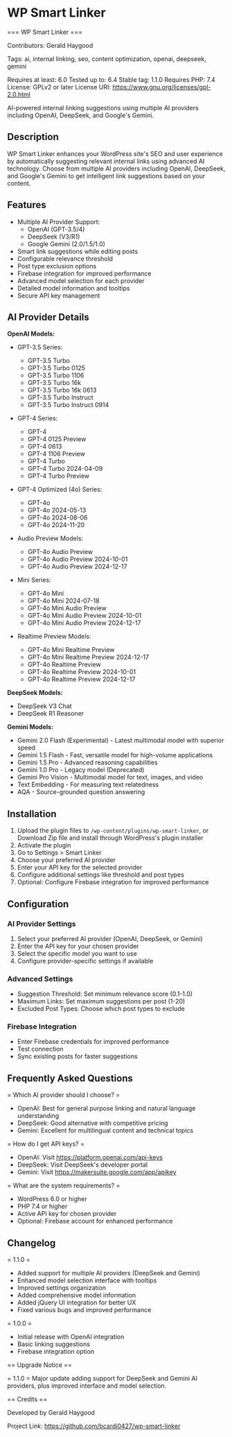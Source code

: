 # WP Smart Linker

=== WP Smart Linker ===

Contributors: Gerald Haygood

Tags: ai, internal linking, seo, content optimization, openai, deepseek, gemini

Requires at least: 6.0
Tested up to: 6.4
Stable tag: 1.1.0
Requires PHP: 7.4
License: GPLv2 or later
License URI: https://www.gnu.org/licenses/gpl-2.0.html

AI-powered internal linking suggestions using multiple AI providers including OpenAI, DeepSeek, and Google's Gemini.

## Description

WP Smart Linker enhances your WordPress site's SEO and user experience by automatically suggesting relevant internal links using advanced AI technology. Choose from multiple AI providers including OpenAI, DeepSeek, and Google's Gemini to get intelligent link suggestions based on your content.

## Features

* Multiple AI Provider Support:
  * OpenAI (GPT-3.5/4)
  * DeepSeek (V3/R1)
  * Google Gemini (2.0/1.5/1.0)
* Smart link suggestions while editing posts
* Configurable relevance threshold
* Post type exclusion options
* Firebase integration for improved performance
* Advanced model selection for each provider
* Detailed model information and tooltips
* Secure API key management

## AI Provider Details

**OpenAI Models:**
* GPT-3.5 Series:
  * GPT-3.5 Turbo
  * GPT-3.5 Turbo 0125
  * GPT-3.5 Turbo 1106
  * GPT-3.5 Turbo 16k
  * GPT-3.5 Turbo 16k 0613
  * GPT-3.5 Turbo Instruct
  * GPT-3.5 Turbo Instruct 0914

* GPT-4 Series:
  * GPT-4
  * GPT-4 0125 Preview
  * GPT-4 0613
  * GPT-4 1106 Preview
  * GPT-4 Turbo
  * GPT-4 Turbo 2024-04-09
  * GPT-4 Turbo Preview

* GPT-4 Optimized (4o) Series:
  * GPT-4o
  * GPT-4o 2024-05-13
  * GPT-4o 2024-08-06
  * GPT-4o 2024-11-20
  
* Audio Preview Models:
  * GPT-4o Audio Preview
  * GPT-4o Audio Preview 2024-10-01
  * GPT-4o Audio Preview 2024-12-17
  
* Mini Series:
  * GPT-4o Mini
  * GPT-4o Mini 2024-07-18
  * GPT-4o Mini Audio Preview
  * GPT-4o Mini Audio Preview 2024-10-01
  * GPT-4o Mini Audio Preview 2024-12-17
  
* Realtime Preview Models:
  * GPT-4o Mini Realtime Preview
  * GPT-4o Mini Realtime Preview 2024-12-17
  * GPT-4o Realtime Preview
  * GPT-4o Realtime Preview 2024-10-01
  * GPT-4o Realtime Preview 2024-12-17

**DeepSeek Models:**
* DeepSeek V3 Chat
* DeepSeek R1 Reasoner

**Gemini Models:**
* Gemini 2.0 Flash (Experimental) - Latest multimodal model with superior speed
* Gemini 1.5 Flash - Fast, versatile model for high-volume applications
* Gemini 1.5 Pro - Advanced reasoning capabilities
* Gemini 1.0 Pro - Legacy model (Deprecated)
* Gemini Pro Vision - Multimodal model for text, images, and video
* Text Embedding - For measuring text relatedness
* AQA - Source-grounded question answering

## Installation

1. Upload the plugin files to `/wp-content/plugins/wp-smart-linker`, or Download Zip file and install through WordPress's plugin installer
2. Activate the plugin
3. Go to Settings > Smart Linker
4. Choose your preferred AI provider
5. Enter your API key for the selected provider
6. Configure additional settings like threshold and post types
7. Optional: Configure Firebase integration for improved performance

## Configuration

### AI Provider Settings
1. Select your preferred AI provider (OpenAI, DeepSeek, or Gemini)
2. Enter the API key for your chosen provider
3. Select the specific model you want to use
4. Configure provider-specific settings if available

### Advanced Settings
* Suggestion Threshold: Set minimum relevance score (0.1-1.0)
* Maximum Links: Set maximum suggestions per post (1-20)
* Excluded Post Types: Choose which post types to exclude

### Firebase Integration
* Enter Firebase credentials for improved performance
* Test connection
* Sync existing posts for faster suggestions

## Frequently Asked Questions

= Which AI provider should I choose? =

* OpenAI: Best for general purpose linking and natural language understanding
* DeepSeek: Good alternative with competitive pricing
* Gemini: Excellent for multilingual content and technical topics

= How do I get API keys? =

* OpenAI: Visit https://platform.openai.com/api-keys
* DeepSeek: Visit DeepSeek's developer portal
* Gemini: Visit https://makersuite.google.com/app/apikey

= What are the system requirements? =

* WordPress 6.0 or higher
* PHP 7.4 or higher
* Active API key for chosen provider
* Optional: Firebase account for enhanced performance

## Changelog

= 1.1.0 =
* Added support for multiple AI providers (DeepSeek and Gemini)
* Enhanced model selection interface with tooltips
* Improved settings organization
* Added comprehensive model information
* Added jQuery UI integration for better UX
* Fixed various bugs and improved performance

= 1.0.0 =
* Initial release with OpenAI integration
* Basic linking suggestions
* Firebase integration option

== Upgrade Notice ==

= 1.1.0 =
Major update adding support for DeepSeek and Gemini AI providers, plus improved interface and model selection.

== Credits ==

Developed by Gerald Haygood

Project Link: https://github.com/bcardi0427/wp-smart-linker
